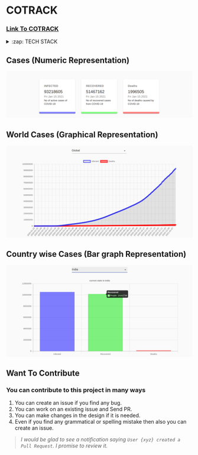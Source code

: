 # COTRACK

### [Link To COTRACK](https://clever-bhaskara-4239af.netlify.app/) 


<details>
  <summary>:zap: TECH STACK</summary>
  <br/>
  <div style="display:flex;justify-content:space-around">
  <img title="Reactjs" src="https://icons-for-free.com/iconfiles/png/512/design+development+facebook+framework+mobile+react+icon-1320165723839064798.png" width="50px" height="50px"  style="margin-right:5px;"/>
  <img  title="React hooks" src="https://raw.githubusercontent.com/alDuncanson/react-hooks-snippets/master/icon.png" width="50px" height="50px" style="margin-right:5px;" />
  <img  title="Material UI" src="https://miro.medium.com/max/560/1*jZtQFMYGgMvRkIje-Rm1gQ.png" height="50px"  style="margin-right:5px;"/>
  <img title="Charjs"  src="https://www.chartjs.org/img/chartjs-logo.svg" height="50px"  style="margin-right:5px;"/> 
    <img title="Axios"  src="https://i2.wp.com/digiday.com/wp-content/uploads/2017/01/axiosmainer2.jpg?resize=1030%2C438&ssl=1" height="50px"  style="margin-right:5px;"/> 
</div>
</details>


## Cases (Numeric Representation)
![Home Page](https://raw.githubusercontent.com/jhabarsingh/COTRACK/master/public/Selectionshot_2021-01-15_17%3A58%3A49.png)


## World Cases (Graphical Representation)
![Login Page](https://github.com/jhabarsingh/COTRACK/blob/master/public/Selectionshot_2021-01-15_17:59:04.png?raw=true)

## Country wise Cases (Bar graph Representation) 
![country wise](https://raw.githubusercontent.com/jhabarsingh/COTRACK/master/public/Selectionshot_2021-01-15_17%3A59%3A24.png)

## Want To Contribute
### You can contribute to this project in many ways
 1. You can create an issue if you find any bug.
 2. You can work on an existing issue and Send PR.
 3. You can make changes in the design if it is needed.
 4. Even if you find any grammatical or spelling mistake then also you can create an issue.

> *I would be glad to see a notification saying `User {xyz} created a Pull Request`.
I promise to review it.*
